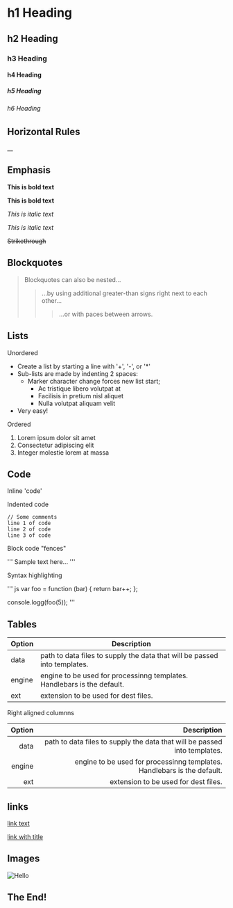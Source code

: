 # h1 Heading
## h2 Heading
### h3 Heading 
#### h4 Heading 
##### h5 Heading
###### h6 Heading


## Horizontal Rules

__


## Emphasis

**This is bold text**

__This is bold text__

*This is italic text*

_This is italic text_

~~Strikethrough~~


## Blockquotes


> Blockquotes can also be nested...
>> ...by using additional greater-than signs right next to each other...
> > > ...or with paces between arrows.


## Lists

Unordered

+ Create a list by starting a line with '+', '-', or '*'
+ Sub-lists are made by indenting 2 spaces:
  - Marker character change forces new list start;
    * Ac tristique libero volutpat at
    + Facilisis in pretium nisl aliquet
    - Nulla volutpat aliquam velit
+ Very easy!

Ordered

1. Lorem ipsum dolor sit amet
2. Consectetur adipiscing elit
3. Integer molestie lorem at massa

## Code

Inline 'code'

Indented code

    // Some comments
    line 1 of code
    line 2 of code
    line 3 of code


Block code "fences"

'''
Sample text here...
'''

Syntax highlighting

''' js
var foo = function (bar) {
  return bar++;
};

console.logg(foo(5));
'''

## Tables

| Option | Description |
| ------ | ----------- |
| data   | path to data files to supply the data that will be passed into templates. |
| engine | engine to be used for processinng templates. Handlebars is the default. |
| ext    | extension to be used for dest files. |

Right aligned columnns

| Option | Description |
| ------:| -----------:|
| data   | path to data files to supply the data that will be passed into templates. |
| engine | engine to be used for processinng templates. Handlebars is the default. |
| ext    | extension to be used for dest files. |


## links

[link text](http://dev.keesha.com)

[link with title](https://github.com/keeshaaa-afk/keeshaaa-afk.github.io.git/pica/demo/ "title text!")

## Images

![Hello](https://octodex.github.com/images/daftpunktocat-thomas.gif)

## The End!
